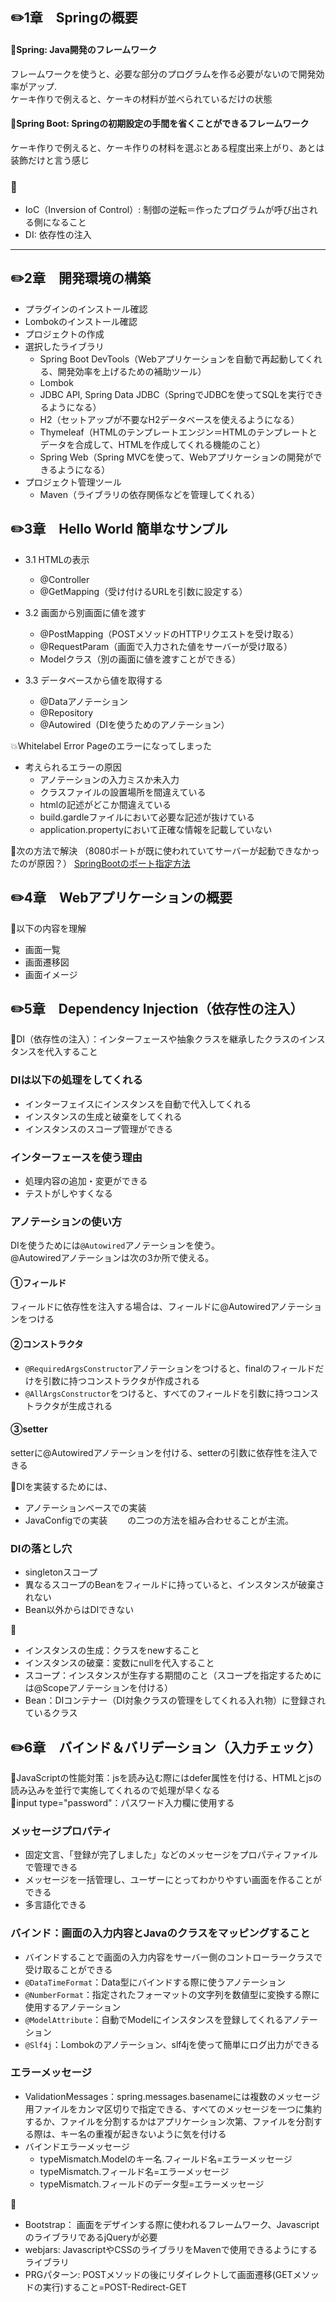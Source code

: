 ## ✏️1章　Springの概要

#### 🌸**Spring**: Java開発のフレームワーク 
  フレームワークを使うと、必要な部分のプログラムを作る必要がないので開発効率がアップ.  
	ケーキ作りで例えると、ケーキの材料が並べられているだけの状態

#### 🌸**Spring Boot**: Springの初期設定の手間を省くことができるフレームワーク 
  ケーキ作りで例えると、ケーキ作りの材料を選ぶとある程度出来上がり、あとは装飾だけと言う感じ


### 🔖 
* IoC（Inversion of Control）: 制御の逆転＝作ったプログラムが呼び出される側になること
* DI: 依存性の注入

---

## ✏️2章　開発環境の構築

* プラグインのインストール確認
* Lombokのインストール確認
* プロジェクトの作成
* 選択したライブラリ
  * Spring Boot DevTools（Webアプリケーションを自動で再起動してくれる、開発効率を上げるための補助ツール）
  * Lombok
  * JDBC API, Spring Data JDBC（SpringでJDBCを使ってSQLを実行できるようになる）
  * H2（セットアップが不要なH2データベースを使えるようになる）
  * Thymeleaf（HTMLのテンプレートエンジン＝HTMLのテンプレートとデータを合成して、HTMLを作成してくれる機能のこと）
  * Spring Web（Spring MVCを使って、Webアプリケーションの開発ができるようになる）
* プロジェクト管理ツール
  * Maven（ライブラリの依存関係などを管理してくれる）


## ✏️3章　Hello World 簡単なサンプル  
* 3.1 HTMLの表示
  * @Controller
  * @GetMapping（受け付けるURLを引数に設定する）  

* 3.2 画面から別画面に値を渡す
  * @PostMapping（POSTメソッドのHTTPリクエストを受け取る）
  * @RequestParam（画面で入力された値をサーバーが受け取る）
  * Modelクラス（別の画面に値を渡すことができる）  

* 3.3 データベースから値を取得する  
  * @Dataアノテーション
  * @Repository
  * @Autowired（DIを使うためのアノテーション）

💥Whitelabel Error Pageのエラーになってしまった
* 考えられるエラーの原因 
  * アノテーションの入力ミスか未入力 　
  * クラスファイルの設置場所を間違えている
  * htmlの記述がどこか間違えている
  * build.gardleファイルにおいて必要な記述が抜けている
  * application.propertyにおいて正確な情報を記載していない 

🌟次の方法で解決 （8080ポートが既に使われていてサーバーが起動できなかったのが原因？）
[SpringBootのポート指定方法](https://springhack.com/springboot%e3%81%ae%e3%83%9d%e3%83%bc%e3%83%88%e6%8c%87%e5%ae%9a%e6%96%b9%e6%b3%95-web-server-failed-to-start-port-8080-was-already-in-use-%e3%80%80/)
  
  
## ✏️4章　Webアプリケーションの概要  
🌟以下の内容を理解  
* 画面一覧
* 画面遷移図
* 画面イメージ  
  
  
## ✏️5章　Dependency Injection（依存性の注入）  
🌸DI（依存性の注入）：インターフェースや抽象クラスを継承したクラスのインスタンスを代入すること  
  
### DIは以下の処理をしてくれる　　
* インターフェイスにインスタンスを自動で代入してくれる
* インスタンスの生成と破棄をしてくれる
* インスタンスのスコープ管理ができる
  
### インターフェースを使う理由  
* 処理内容の追加・変更ができる
* テストがしやすくなる  
  
### アノテーションの使い方  
DIを使うためには`@Autowired`アノテーションを使う。  
@Autowiredアノテーションは次の3か所で使える。  
#### ①フィールド  
  フィールドに依存性を注入する場合は、フィールドに@Autowiredアノテーションをつける  
#### ②コンストラクタ　
  * `@RequiredArgsConstructor`アノテーションをつけると、finalのフィールドだけを引数に持つコンストラクタが作成される  
  * `@AllArgsConstructor`をつけると、すべてのフィールドを引数に持つコンストラクタが生成される 
#### ③setter  
  setterに@Autowiredアノテーションを付ける、setterの引数に依存性を注入できる
  
🌟DIを実装するためには、  
* アノテーションベースでの実装
* JavaConfigでの実装　　
の二つの方法を組み合わせることが主流。　　

### DIの落とし穴  
* singletonスコープ
* 異なるスコープのBeanをフィールドに持っていると、インスタンスが破棄されない
* Bean以外からはDIできない  


🔖  
* インスタンスの生成：クラスをnewすること
* インスタンスの破棄：変数にnullを代入すること
* スコープ：インスタンスが生存する期間のこと（スコープを指定するためには@Scopeアノテーションを付ける）
* Bean：DIコンテナー（DI対象クラスの管理をしてくれる入れ物）に登録されているクラス　　
  
  
## ✏️6章　バインド＆バリデーション（入力チェック）　　
🌟JavaScriptの性能対策：jsを読み込む際にはdefer属性を付ける、HTMLとjsの読み込みを並行で実施してくれるので処理が早くなる  
🌟input type="password"：パスワード入力欄に使用する  
  
### メッセージプロパティ  
* 固定文言、「登録が完了しました」などのメッセージをプロパティファイルで管理できる
* メッセージを一括管理し、ユーザーにとってわかりやすい画面を作ることができる
* 多言語化できる  
  
### バインド：画面の入力内容とJavaのクラスをマッピングすること  
* バインドすることで画面の入力内容をサーバー側のコントローラークラスで受け取ることができる
* `@DataTimeFormat`：Data型にバインドする際に使うアノテーション
* `@NumberFormat`：指定されたフォーマットの文字列を数値型に変換する際に使用するアノテーション
* `@ModelAttribute`：自動でModelにインスタンスを登録してくれるアノテーション
* `@Slf4j`：Lombokのアノテーション、slf4jを使って簡単にログ出力ができる  
  
### エラーメッセージ  
* ValidationMessages：spring.messages.basenameには複数のメッセージ用ファイルをカンマ区切りで指定できる、すべてのメッセージを一つに集約するか、ファイルを分割するかはアプリケーション次第、ファイルを分割する際は、キー名の重複が起きないように気を付ける
* バインドエラーメッセージ  
  * typeMismatch.Modelのキー名.フィールド名=エラーメッセージ
  * typeMismatch.フィールド名=エラーメッセージ
  * typeMismatch.フィールドのデータ型=エラーメッセージ

  
🔖  
* Bootstrap： 画面をデザインする際に使われるフレームワーク、JavascriptのライブラリであるjQueryが必要  
* webjars: JavascriptやCSSのライブラリをMavenで使用できるようにするライブラリ
* PRGパターン: POSTメソッドの後にリダイレクトして画面遷移(GETメソッドの実行)すること=POST-Redirect-GET
